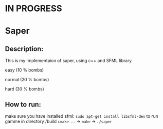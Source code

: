 # IN PROGRESS
# Saper
## Description:
This is my implementaion of saper, using c++ and SFML library

easy (10 % bombs)

normal (20 % bombs)

hard (30 % bombs)
## How to run:
make sure you have installed sfml: 
` sudo apt-get install libsfml-dev `
to run gamme in directory /build `cmake ..` -> `make` -> `./saper`
